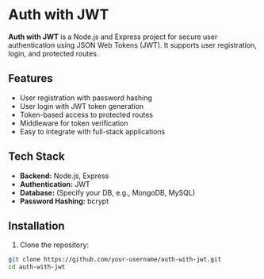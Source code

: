 # Auth with JWT

**Auth with JWT** is a Node.js and Express project for secure user authentication using JSON Web Tokens (JWT). It supports user registration, login, and protected routes.

## Features

- User registration with password hashing  
- User login with JWT token generation  
- Token-based access to protected routes  
- Middleware for token verification  
- Easy to integrate with full-stack applications  

## Tech Stack

- **Backend:** Node.js, Express  
- **Authentication:** JWT  
- **Database:** (Specify your DB, e.g., MongoDB, MySQL)  
- **Password Hashing:** bcrypt  

## Installation

1. Clone the repository:  
```bash
git clone https://github.com/your-username/auth-with-jwt.git
cd auth-with-jwt
